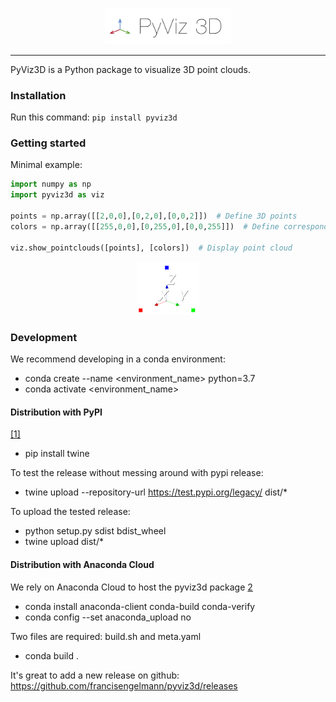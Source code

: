 <p align="center"><img width="40%" src="docs/img/pyviz3d-logo.png" /></p>

----
PyViz3D is a Python package to visualize 3D point clouds.

### Installation
Run this command:
```pip install pyviz3d```

### Getting started
Minimal example:
```python
import numpy as np
import pyviz3d as viz

points = np.array([[2,0,0],[0,2,0],[0,0,2]])  # Define 3D points
colors = np.array([[255,0,0],[0,255,0],[0,0,255]])  # Define corresponding colors

viz.show_pointclouds([points], [colors])  # Display point cloud
```

<p align="center"><img width="20%" src="docs/img/minimal_example.png" /></p>

### Development
We recommend developing in a conda environment:
- conda create --name <environment_name> python=3.7
- conda activate <environment_name>

#### Distribution with PyPI
[[1]](https://medium.com/@joel.barmettler/how-to-upload-your-python-package-to-pypi-65edc5fe9c56)

- pip install twine

To test the release without messing around with pypi release:
- twine upload --repository-url https://test.pypi.org/legacy/ dist/*

To upload the tested release:
- python setup.py sdist bdist_wheel
- twine upload dist/*

#### Distribution with Anaconda Cloud

We rely on Anaconda Cloud to host the pyviz3d package
[2]( https://docs.anaconda.com/anaconda-cloud/user-guide/tasks/work-with-packages/)
- conda install anaconda-client conda-build conda-verify
- conda config --set anaconda_upload no

Two files are required: build.sh and meta.yaml

- conda build .

It's great to add a new release on github: https://github.com/francisengelmann/pyviz3d/releases
